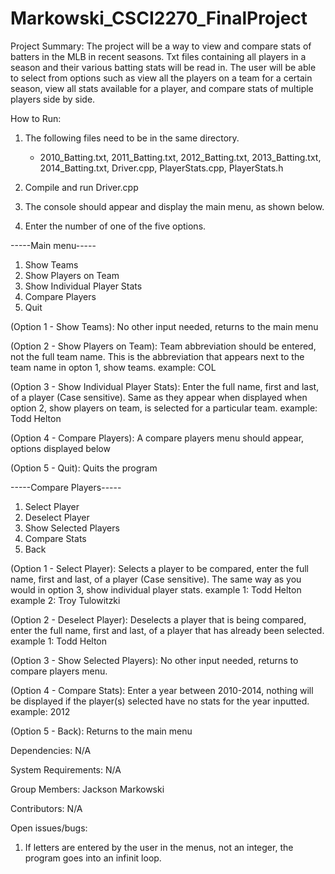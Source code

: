 # Markowski_CSCI2270_FinalProject

Project Summary: The project will be a way to view and compare stats of batters in the MLB in recent 
seasons.  Txt files containing all players in a season and their various batting stats
will be read in.  The user will be able to select from options such as view all the players
on a team for a certain season, view all stats available for a player, and compare stats
of multiple players side by side.


How to Run:
1. The following files need to be in the same directory.
	- 2010_Batting.txt, 2011_Batting.txt, 2012_Batting.txt,
	 2013_Batting.txt, 2014_Batting.txt, Driver.cpp, PlayerStats.cpp, PlayerStats.h

2. Compile and run Driver.cpp

3. The console should appear and display the main menu, as shown below.

4. Enter the number of one of the five options.

-----Main menu-----
1. Show Teams
2. Show Players on Team
3. Show Individual Player Stats
4. Compare Players
5. Quit

(Option 1 - Show Teams): No other input needed, returns to the main menu

(Option 2 - Show Players on Team): Team abbreviation should be entered, not the full team name.
This is the abbreviation that appears next to the team name in opton 1, show teams.
	example: COL

(Option 3 - Show Individual Player Stats): Enter the full name, first and last, of a player (Case sensitive).
Same as they appear when displayed when option 2, show players on team, is selected for a particular team.
	example: Todd Helton

(Option 4 - Compare Players): A compare players menu should appear, options displayed below

(Option 5 - Quit): Quits the program
	
-----Compare Players-----
1. Select Player
2. Deselect Player
3. Show Selected Players
4. Compare Stats
5. Back

(Option 1 - Select Player): Selects a player to be compared, enter the full name, first and last,
of a player (Case sensitive). The same way as you would in option 3, show individual player stats.
	example 1: Todd Helton
	example 2: Troy Tulowitzki

(Option 2 - Deselect Player): Deselects a player that is being compared, enter the full name, first and last,
of a player that has already been selected.
	example 1: Todd Helton

(Option 3 - Show Selected Players): No other input needed, returns to compare players menu.

(Option 4 - Compare Stats): Enter a year between 2010-2014, nothing will be displayed if the player(s)
selected have no stats for the year inputted.
	example: 2012

(Option 5 - Back): Returns to the main menu


Dependencies: N/A

System Requirements: N/A

Group	Members: Jackson Markowski

Contributors: N/A

Open issues/bugs: 
1. If letters are entered by the user in the menus, not an integer, the program goes into an infinit loop.